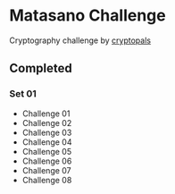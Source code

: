 # Matasano Challenge

Cryptography challenge by [cryptopals](https://cryptopals.com/)

## Completed

### Set 01

- Challenge 01
- Challenge 02
- Challenge 03
- Challenge 04
- Challenge 05
- Challenge 06
- Challenge 07
- Challenge 08

